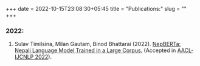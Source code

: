+++ 
date = 2022-10-15T23:08:30+05:45
title = "Publications:"
slug = "" 
+++


### 2022:

1. Sulav Timilsina, Milan Gautam, Binod Bhattarai (2022). [NepBERTa: Nepali Language Model Trained in a Large Corpus.](https://nepberta.github.io) (Accepted in [AACL-IJCNLP 2022](https://www.aacl2022.org)).